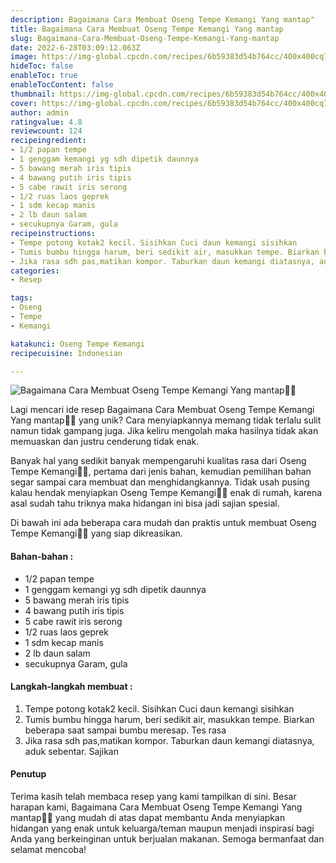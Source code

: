 ```yaml
---
description: Bagaimana Cara Membuat Oseng Tempe Kemangi Yang mantap"
title: Bagaimana Cara Membuat Oseng Tempe Kemangi Yang mantap
slug: Bagaimana-Cara-Membuat-Oseng-Tempe-Kemangi-Yang-mantap
date: 2022-6-28T03:09:12.063Z
image: https://img-global.cpcdn.com/recipes/6b59383d54b764cc/400x400cq70/photo.jpg
hideToc: false
enableToc: true
enableTocContent: false
thumbnail: https://img-global.cpcdn.com/recipes/6b59383d54b764cc/400x400cq70/photo.jpg
cover: https://img-global.cpcdn.com/recipes/6b59383d54b764cc/400x400cq70/photo.jpg
author: admin
ratingvalue: 4.8
reviewcount: 124
recipeingredient:
- 1/2 papan tempe
- 1 genggam kemangi yg sdh dipetik daunnya
- 5 bawang merah iris tipis
- 4 bawang putih iris tipis
- 5 cabe rawit iris serong
- 1/2 ruas laos geprek
- 1 sdm kecap manis
- 2 lb daun salam
- secukupnya Garam, gula
recipeinstructions:
- Tempe potong kotak2 kecil. Sisihkan Cuci daun kemangi sisihkan
- Tumis bumbu hingga harum, beri sedikit air, masukkan tempe. Biarkan beberapa saat sampai bumbu meresap. Tes rasa
- Jika rasa sdh pas,matikan kompor. Taburkan daun kemangi diatasnya, aduk sebentar. Sajikan
categories:
- Resep

tags:
- Oseng
- Tempe
- Kemangi

katakunci: Oseng Tempe Kemangi
recipecuisine: Indonesian

---
```


![Bagaimana Cara Membuat Oseng Tempe Kemangi Yang mantap👩‍🍳](https://img-global.cpcdn.com/recipes/6b59383d54b764cc/400x400cq70/photo.jpg)

Lagi mencari ide resep Bagaimana Cara Membuat Oseng Tempe Kemangi Yang mantap👩‍🍳 yang unik? Cara menyiapkannya memang tidak terlalu sulit namun tidak gampang juga. Jika keliru mengolah maka hasilnya tidak akan memuaskan dan justru cenderung tidak enak.

Banyak hal yang sedikit banyak mempengaruhi kualitas rasa dari Oseng Tempe Kemangi👩‍🍳, pertama dari jenis bahan, kemudian pemilihan bahan segar sampai cara membuat dan menghidangkannya. Tidak usah pusing kalau hendak menyiapkan Oseng Tempe Kemangi👩‍🍳 enak di rumah, karena asal sudah tahu triknya maka hidangan ini bisa jadi sajian spesial.

Di bawah ini ada beberapa cara mudah dan praktis untuk membuat Oseng Tempe Kemangi👩‍🍳 yang siap dikreasikan.

<!--inarticleads1-->

#### Bahan-bahan :

- 1/2 papan tempe
- 1 genggam kemangi yg sdh dipetik daunnya
- 5 bawang merah iris tipis
- 4 bawang putih iris tipis
- 5 cabe rawit iris serong
- 1/2 ruas laos geprek
- 1 sdm kecap manis
- 2 lb daun salam
- secukupnya Garam, gula

<!--inarticleads2-->

#### Langkah-langkah membuat :

1. Tempe potong kotak2 kecil. Sisihkan Cuci daun kemangi sisihkan
1. Tumis bumbu hingga harum, beri sedikit air, masukkan tempe. Biarkan beberapa saat sampai bumbu meresap. Tes rasa
1. Jika rasa sdh pas,matikan kompor. Taburkan daun kemangi diatasnya, aduk sebentar. Sajikan

#### Penutup

Terima kasih telah membaca resep yang kami tampilkan di sini. Besar harapan kami, Bagaimana Cara Membuat Oseng Tempe Kemangi Yang mantap👩‍🍳 yang mudah di atas dapat membantu Anda menyiapkan hidangan yang enak untuk keluarga/teman maupun menjadi inspirasi bagi Anda yang berkeinginan untuk berjualan makanan. Semoga bermanfaat dan selamat mencoba!